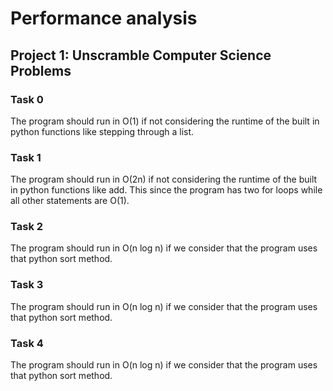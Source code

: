 # Performance analysis

## Project 1: Unscramble Computer Science Problems

### Task 0

The program should run in O(1) if not considering the runtime of the built in python functions like stepping through a list.

### Task 1

The program should run in O(2n) if not considering the runtime of the built in python functions like add. This since the program has two for loops while all other statements are O(1).

### Task 2

The program should run in O(n log n) if we consider that the program uses that python sort method.

### Task 3

The program should run in O(n log n) if we consider that the program uses that python sort method.

### Task 4

The program should run in O(n log n) if we consider that the program uses that python sort method.

